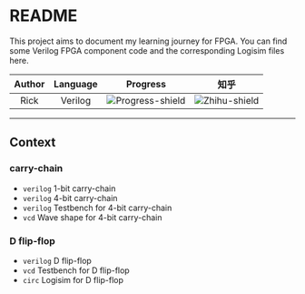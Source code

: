# README

This project aims to document my learning journey for FPGA. You can find some Verilog FPGA component code and the corresponding Logisim files here.

| Author | Language |      Progress      |      知乎       |
| :----: | :------: | :----------------: | :-------------: |
|  Rick  | Verilog  | ![Progress-shield] | ![Zhihu-shield] |

---

## Context

### carry-chain

- `verilog` 1-bit carry-chain
- `verilog` 4-bit carry-chain
- `verilog` Testbench for 4-bit carry-chain
- `vcd` Wave shape for 4-bit carry-chain

### D flip-flop

- `verilog` D flip-flop
- `vcd` Testbench for D flip-flop
- `circ` Logisim for D flip-flop

[Progress-shield]: https://img.shields.io/badge/working-8A2BE2
[Zhihu-shield]: https://img.shields.io/badge/dynamic/json?url=https%3A%2F%2Fapi.spencerwoo.com%2Fsubstats%2F%3Fsource%3Dgithub%26queryKey%3Ddongshuizhanyan&query=%24.data.totalSubs&logo=zhihu&label=%E4%B8%9C%E6%B0%B4%E5%B1%95%E9%A2%9C&labelColor=203010&color=ff84ff

